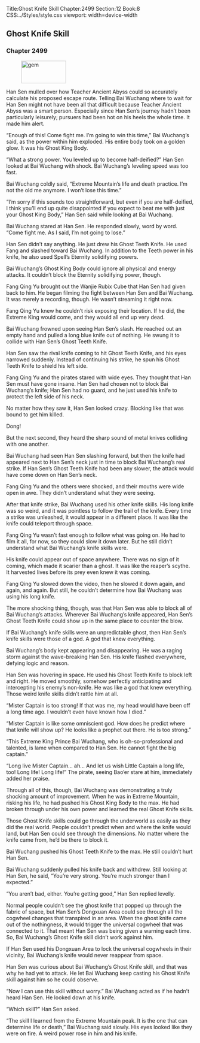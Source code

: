 Title:Ghost Knife Skill 
Chapter:2499 
Section:12 
Book:8 
CSS:../Styles/style.css 
viewport: width=device-width
  
## Ghost Knife Skill
### Chapter 2499 
<figure>
	<img src="../Images/gem.gif" alt="gem" id="gem" width="120" height="60" />
</figure>
  

  
  Han Sen mulled over how Teacher Ancient Abyss could so accurately calculate his proposed escape route. Telling Bai Wuchang where to wait for Han Sen might not have been all that difficult because Teacher Ancient Abyss was a smart person. Especially since Han Sen’s journey hadn’t been particularly leisurely; pursuers had been hot on his heels the whole time. It made him alert.

“Enough of this! Come fight me. I’m going to win this time,” Bai Wuchang’s said, as the power within him exploded. His entire body took on a golden glow. It was his Ghost King Body.

“What a strong power. You leveled up to become half-deified?” Han Sen looked at Bai Wuchang with shock. Bai Wuchang’s leveling speed was too fast.

Bai Wuchang coldly said, “Extreme Mountain’s life and death practice. I’m not the old me anymore. I won’t lose this time.”

“I’m sorry if this sounds too straightforward, but even if you are half-deified, I think you’ll end up quite disappointed if you expect to beat me with just your Ghost King Body,” Han Sen said while looking at Bai Wuchang.

Bai Wuchang stared at Han Sen. He responded slowly, word by word. “Come fight me. As I said, I’m not going to lose.”

Han Sen didn’t say anything. He just drew his Ghost Teeth Knife. He used Fang and slashed toward Bai Wuchang. In addition to the Teeth power in his knife, he also used Spell’s Eternity solidifying powers.

Bai Wuchang’s Ghost King Body could ignore all physical and energy attacks. It couldn’t block the Eternity solidifying power, though.

Fang Qing Yu brought out the Wanjie Rubix Cube that Han Sen had given back to him. He began filming the fight between Han Sen and Bai Wuchang. It was merely a recording, though. He wasn’t streaming it right now.

Fang Qing Yu knew he couldn’t risk exposing their location. If he did, the Extreme King would come, and they would all end up very dead.

Bai Wuchang frowned upon seeing Han Sen’s slash. He reached out an empty hand and pulled a long blue knife out of nothing. He swung it to collide with Han Sen’s Ghost Teeth Knife.

Han Sen saw the rival knife coming to hit Ghost Teeth Knife, and his eyes narrowed suddenly. Instead of continuing his strike, he spun his Ghost Teeth Knife to shield his left side.

Fang Qing Yu and the pirates stared with wide eyes. They thought that Han Sen must have gone insane. Han Sen had chosen not to block Bai Wuchang’s knife; Han Sen had no guard, and he just used his knife to protect the left side of his neck.

No matter how they saw it, Han Sen looked crazy. Blocking like that was bound to get him killed.

Dong!

But the next second, they heard the sharp sound of metal knives colliding with one another.

Bai Wuchang had seen Han Sen slashing forward, but then the knife had appeared next to Han Sen’s neck just in time to block Bai Wuchang’s real strike. If Han Sen’s Ghost Teeth Knife had been any slower, the attack would have come down on Han Sen’s neck.

Fang Qing Yu and the others were shocked, and their mouths were wide open in awe. They didn’t understand what they were seeing.

After that knife strike, Bai Wuchang used his other knife skills. His long knife was so weird, and it was pointless to follow the trail of the knife. Every time a strike was unleashed, it would appear in a different place. It was like the knife could teleport through space.

Fang Qing Yu wasn’t fast enough to follow what was going on. He had to film it all, for now, so they could slow it down later. But he still didn’t understand what Bai Wuchang’s knife skills were.

His knife could appear out of space anywhere. There was no sign of it coming, which made it scarier than a ghost. It was like the reaper’s scythe. It harvested lives before its prey even knew it was coming.

Fang Qing Yu slowed down the video, then he slowed it down again, and again, and again. But still, he couldn’t determine how Bai Wuchang was using his long knife.

The more shocking thing, though, was that Han Sen was able to block all of Bai Wuchang’s attacks. Wherever Bai Wuchang’s knife appeared, Han Sen’s Ghost Teeth Knife could show up in the same place to counter the blow.

If Bai Wuchang’s knife skills were an unpredictable ghost, then Han Sen’s knife skills were those of a god. A god that knew everything.

Bai Wuchang’s body kept appearing and disappearing. He was a raging storm against the wave-breaking Han Sen. His knife flashed everywhere, defying logic and reason.

Han Sen was hovering in space. He used his Ghost Teeth Knife to block left and right. He moved smoothly, somehow perfectly anticipating and intercepting his enemy’s non-knife. He was like a god that knew everything. Those weird knife skills didn’t rattle him at all.

“Mister Captain is too strong! If that was me, my head would have been off a long time ago. I wouldn’t even have known how I died.”

“Mister Captain is like some omniscient god. How does he predict where that knife will show up? He looks like a prophet out there. He is too strong.”

“This Extreme King Prince Bai Wuchang, who is oh-so-professional and talented, is lame when compared to Han Sen. He cannot fight the big captain.”

“Long live Mister Captain… ah… And let us wish Little Captain a long life, too! Long life! Long life!” The pirate, seeing Bao’er stare at him, immediately added her praise.

Through all of this, though, Bai Wuchang was demonstrating a truly shocking amount of improvement. When he was in Extreme Mountain, risking his life, he had pushed his Ghost King Body to the max. He had broken through under his own power and learned the real Ghost Knife skills.

Those Ghost Knife skills could go through the underworld as easily as they did the real world. People couldn’t predict when and where the knife would land, but Han Sen could see through the dimensions. No matter where the knife came from, he’d be there to block it.

Bai Wuchang pushed his Ghost Teeth Knife to the max. He still couldn’t hurt Han Sen.

Bai Wuchang suddenly pulled his knife back and withdrew. Still looking at Han Sen, he said, “You’re very strong. You’re much stronger than I expected.”

“You aren’t bad, either. You’re getting good,” Han Sen replied levelly.

Normal people couldn’t see the ghost knife that popped up through the fabric of space, but Han Sen’s Dongxuan Area could see through all the cogwheel changes that transpired in an area. When the ghost knife came out of the nothingness, it would trigger the universal cogwheel that was connected to it. That meant Han Sen was being given a warning each time. So, Bai Wuchang’s Ghost Knife skill didn’t work against him.

If Han Sen used his Dongxuan Area to lock the universal cogwheels in their vicinity, Bai Wuchang’s knife would never reappear from space.

Han Sen was curious about Bai Wuchang’s Ghost Knife skill, and that was why he had yet to attack. He let Bai Wuchang keep casting his Ghost Knife skill against him so he could observe.

“Now I can use this skill without worry.” Bai Wuchang acted as if he hadn’t heard Han Sen. He looked down at his knife.

“Which skill?” Han Sen asked.

“The skill I learned from the Extreme Mountain peak. It is the one that can determine life or death,” Bai Wuchang said slowly. His eyes looked like they were on fire. A weird power rose in him and his knife.
